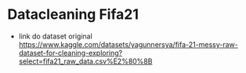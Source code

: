 # Datacleaning Fifa21
- link do dataset original https://www.kaggle.com/datasets/yagunnersya/fifa-21-messy-raw-dataset-for-cleaning-exploring?select=fifa21_raw_data.csv%E2%80%8B
